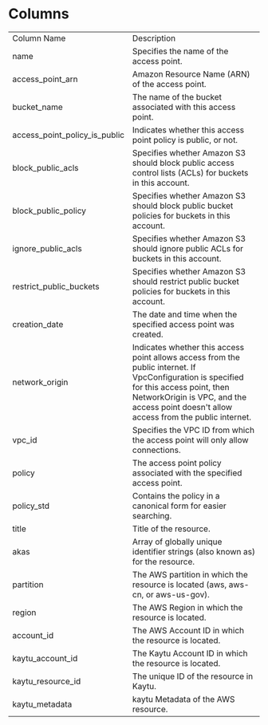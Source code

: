 # Columns  

<table>
	<tr><td>Column Name</td><td>Description</td></tr>
	<tr><td>name</td><td>Specifies the name of the access point.</td></tr>
	<tr><td>access_point_arn</td><td>Amazon Resource Name (ARN) of the access point.</td></tr>
	<tr><td>bucket_name</td><td>The name of the bucket associated with this access point.</td></tr>
	<tr><td>access_point_policy_is_public</td><td>Indicates whether this access point policy is public, or not.</td></tr>
	<tr><td>block_public_acls</td><td>Specifies whether Amazon S3 should block public access control lists (ACLs) for buckets in this account.</td></tr>
	<tr><td>block_public_policy</td><td>Specifies whether Amazon S3 should block public bucket policies for buckets in this account.</td></tr>
	<tr><td>ignore_public_acls</td><td>Specifies whether Amazon S3 should ignore public ACLs for buckets in this account.</td></tr>
	<tr><td>restrict_public_buckets</td><td>Specifies whether Amazon S3 should restrict public bucket policies for buckets in this account.</td></tr>
	<tr><td>creation_date</td><td>The date and time when the specified access point was created.</td></tr>
	<tr><td>network_origin</td><td>Indicates whether this access point allows access from the public internet. If VpcConfiguration is specified for this access point, then NetworkOrigin is VPC, and the access point doesn&#39;t allow access from the public internet.</td></tr>
	<tr><td>vpc_id</td><td>Specifies the VPC ID from which the access point will only allow connections.</td></tr>
	<tr><td>policy</td><td>The access point policy associated with the specified access point.</td></tr>
	<tr><td>policy_std</td><td>Contains the policy in a canonical form for easier searching.</td></tr>
	<tr><td>title</td><td>Title of the resource.</td></tr>
	<tr><td>akas</td><td>Array of globally unique identifier strings (also known as) for the resource.</td></tr>
	<tr><td>partition</td><td>The AWS partition in which the resource is located (aws, aws-cn, or aws-us-gov).</td></tr>
	<tr><td>region</td><td>The AWS Region in which the resource is located.</td></tr>
	<tr><td>account_id</td><td>The AWS Account ID in which the resource is located.</td></tr>
	<tr><td>kaytu_account_id</td><td>The Kaytu Account ID in which the resource is located.</td></tr>
	<tr><td>kaytu_resource_id</td><td>The unique ID of the resource in Kaytu.</td></tr>
	<tr><td>kaytu_metadata</td><td>kaytu Metadata of the AWS resource.</td></tr>
</table>